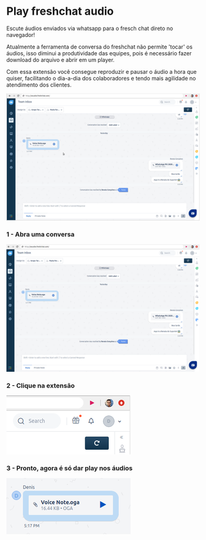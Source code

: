 # Play freshchat audio
Escute áudios enviados via whatsapp para o fresch chat direto no navegador!

Atualmente a ferramenta de conversa do freshchat não permite 'tocar' os áudios, isso diminui a produtividade das equipes, pois é necessário fazer download do arquivo e abrir em um player.

Com essa extensão você consegue reproduzir e pausar o áudio a hora que quiser, facilitando o dia-a-dia dos colaboradores e tendo mais agilidade no atendimento dos clientes.

![How to use](/imgs/how-to-use.gif)


### 1 - Abra uma conversa
![Freshchat conversation](/imgs/1-open-conversation.png)

### 2 - Clique na extensão
![Extension icon](/imgs/2-click-extension-button.png)

### 3 - Pronto, agora é só dar play nos áudios
![Audio with a ply button](/imgs/3-click-play-button.png)

